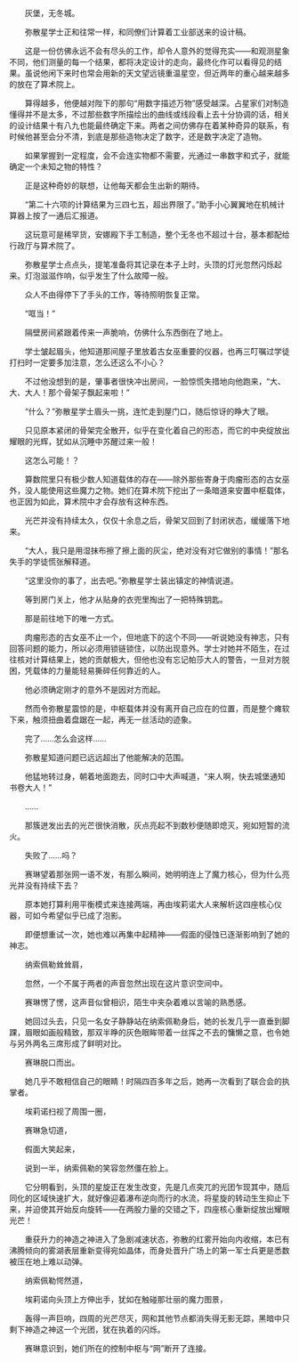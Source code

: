 　　灰堡，无冬城。

　　弥散星学士正和往常一样，和同僚们计算着工业部送来的设计稿。

　　这是一份仿佛永远不会有尽头的工作，却令人意外的觉得充实——和观测星象不同，他们测量的每一个结果，都将决定设计的走向，最终化作可以看得见的结果。虽说他闲下来时也常会用新的天文望远镜重温星空，但近两年的重心越来越多的放在了算术院上。

　　算得越多，他便越对陛下的那句“用数字描述万物”感受越深。占星家们对制造懂得并不是太多，不过那些数字所描绘出的曲线或线段看上去十分协调的话，相关的设计结果十有八九也能最终确定下来。两者之间仿佛存在着某种奇异的联系，有时候他甚至会分不清，到底是那些造物决定了数字，还是数字决定了造物。

　　如果掌握到一定程度，会不会连实物都不需要，光通过一串数字和式子，就能确定一个未知之物的特性？

　　正是这种奇妙的联想，让他每天都会生出新的期待。

　　“第二十六项的计算结果为三四七五，超出界限了。”助手小心翼翼地在机械计算器上按了一通后汇报道。

　　这玩意可是稀罕货，安娜殿下手工制造，整个无冬也不超过十台，基本都配给行政厅与算术院了。

　　弥散星学士点点头，提笔准备将其记录在本子上时，头顶的灯光忽然闪烁起来。灯泡滋滋作响，似乎发生了什么故障一般。

　　众人不由得停下了手头的工作，等待照明恢复正常。

　　“哐当！”

　　隔壁房间紧跟着传来一声脆响，仿佛什么东西倒在了地上。

　　学士皱起眉头，他知道那间屋子里放着古女巫重要的仪器，也再三叮嘱过学徒打扫时一定要多加注意，怎么还这么不小心？

　　不过他没想到的是，肇事者很快冲出房间，一脸惊慌失措地向他跑来，“大、大、大人！那个骨架子飘起来啦！”

　　“什么？”弥散星学士眉头一挑，连忙走到屋门口，随后惊讶的睁大了眼。

　　只见原本紧闭的骨架完全散开，似乎在变化着自己的形态，而它的中央绽放出耀眼的光辉，犹如从沉睡中苏醒过来一般！

　　这怎么可能！？

　　算数院里只有极少数人知道载体的存在——除外那些寄身于肉瘤形态的古女巫外，没人能使用这些魔力之物。她们在算术院下挖出了一条暗道来安置中枢载体，也正因为如此，算术院中才会存放有这种东西。

　　光芒并没有持续太久，仅仅十余息之后，骨架又回到了封闭状态，缓缓落下地来。

　　“大人，我只是用湿抹布擦了擦上面的灰尘，绝对没有对它做别的事情！”那名失手的学徒慌张解释道。

　　“这里没你的事了，出去吧。”弥散星学士装出镇定的神情说道。

　　等到房门关上，他才从贴身的衣兜里掏出了一把特殊钥匙。

　　那是前往地下的唯一方式。

　　肉瘤形态的古女巫不止一个，但地底下的这个不同——听说她没有神志，只有回答问题的能力，所以必须用锁链锁住，以防出现意外。学士对她并不陌生，在过往核对计算结果上，她的贡献极大，但他也没有忘记帕莎大人的警告，一旦对方脱困，凭载体的力量能轻易撕碎任何靠近的人。

　　他必须确定刚才的意外不是因对方而起。

　　然而令弥散星震惊的是，中枢载体并没有离开自己应在的位置，而是整个瘫软下来，触须扭曲着盘踞在一起，再无一丝活动的迹象。

　　完了……怎么会这样……

　　弥散星知道问题已远远超出了他能解决的范围。

　　他猛地转过身，朝着地面跑去，同时口中大声喊道，“来人啊，快去城堡通知书卷大人！”

　　……

　　那簇迸发出去的光芒很快消散，灰点亮起不到数秒便随即熄灭，宛如短暂的流火。

　　失败了……吗？

　　赛琳望着那张网一语不发，有那么瞬间，她明明连上了魔力核心，但为什么亮光并没有持续下去？

　　原本她打算利用平衡模式来连接两端，再由埃莉诺大人来解析这四座核心仪器，可如今希望似乎已成了泡影。

　　即便想重试一次，她也难以再集中起精神——假面的侵蚀已逐渐影响到了她的神志。

　　纳索佩勒耸耸肩，

　　忽然，一个不属于两者的声音忽然出现在这片意识空间中。

　　赛琳愣了愣，这声音似曾相识，陌生中夹杂着难以言喻的熟悉感。

　　她回过头去，只见一名女子静静站在纳索佩勒身后，她的长发几乎一直垂到脚踝，眉眼如画般精致，那双半睁的灰色眼眸带着一丝挥之不去的慵懒之意，也令她与另外两名三席形成了鲜明对比。

　　赛琳脱口而出。

　　她几乎不敢相信自己的眼睛！时隔四百多年之后，她再一次看到了联合会的执掌者。

　　埃莉诺扫视了周围一圈，

　　赛琳急切道，

　　假面大笑起来，

　　说到一半，纳索佩勒的笑容忽然僵在脸上。

　　它分明看到，头顶的星旋正在发生改变，先是几点突兀的光团乍现其中，随后同化的区域快速扩大，就好像迎着瀑布逆向而行的水流，将星旋的转动生生抑止下来，并迫使其开始反向旋转——在两股力量的交错之下，四座核心重新绽放出耀眼光芒！

　　重获升力的神造之神进入了急剧减速状态，弥散的红雾开始向内收缩，本已有沸腾倾向的雾湖表层重新变得宛如晶体，而身处晋升广场上的第一军士兵更是悉数被压在地上难以动弹。

　　纳索佩勒愕然道，

　　埃莉诺向头顶上方伸出手，犹如在触碰那壮丽的魔力图景，

　　轰得一声巨响，四周的光芒尽灭，网和其他节点都消失得无影无踪，黑暗中只剩下神造之神这一个光团，犹在执着的闪烁。

　　赛琳意识到，她们所在的控制中枢与“网”断开了连接。
